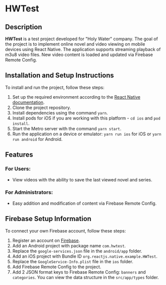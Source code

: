 # HWTest

## Description

**HWTest** is a test project developed for "Holy Water" company. The goal of the project is to implement online novel and video viewing on mobile devices using React Native. The application supports streaming playback of m3u8 video files. New video content is loaded and updated via Firebase Remote Config.

## Installation and Setup Instructions

To install and run the project, follow these steps:

1. Set up the required environment according to the [React Native documentation](https://reactnative.dev/docs/environment-setup).
2. Clone the project repository.
3. Install dependencies using the command `yarn`.
4. Install pods for iOS if you are working with this platform - `cd ios` and `pod install`.
5. Start the Metro server with the command `yarn start`.
6. Run the application on a device or emulator: `yarn run ios` for iOS or `yarn run android` for Android.

## Features

### For Users:
- View videos with the ability to save the last viewed novel and series.

### For Administrators:
- Easy addition and modification of content via Firebase Remote Config.

## Firebase Setup Information

To connect your own Firebase account, follow these steps:

1. Register an account on [Firebase](https://firebase.google.com/).
2. Add an Android project with package name `com.hwtest`.
3. Replace the `google-services.json` file in the `android/app` folder.
4. Add an iOS project with Bundle ID `org.reactjs.native.example.HWTest`.
5. Replace the `GoogleService-Info.plist` file in the `ios` folder.
6. Add Firebase Remote Config to the project.
7. Add 2 JSON format keys to Firebase Remote Config: `banners` and `categories`. You can view the data structure in the `src/app/types` folder.
